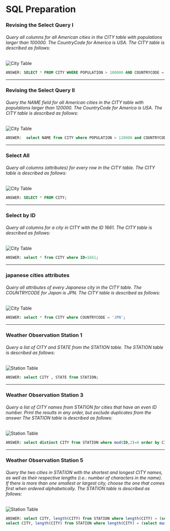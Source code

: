 # SQL Preparation

### Revising the Select Query I
###### Query all columns for all American cities in the CITY table with populations larger than 100000. The CountryCode for America is USA. The CITY table is described as follows:
![City Table](<SQL-CITY.jpg>)
```sql
ANSWER: SELECT * FROM CITY WHERE POPULATION > 100000 AND COUNTRYCODE = "USA";
```
----
### Revising the Select Query II
###### Query the NAME field for all American cities in the CITY table with populations larger than 120000. The CountryCode for America is USA. The CITY table is described as follows:
![City Table](<SQL-CITY.jpg>)
```sql
ANSWER:  select NAME from CITY where POPULATION > 120000 and COUNTRYCODE = 'USA';
```

----
### Select All
###### Query all columns (attributes) for every row in the CITY table. The CITY table is described as follows:
![City Table](<SQL-CITY.jpg>)
```sql
ANSWER: SELECT * FROM CITY;
```
----
### Select by ID
###### Query all columns for a city in CITY with the ID 1661. The CITY table is described as follows:
![City Table](<SQL-CITY.jpg>)
```sql
ANSWER: select * from CITY where ID=1661;
```

----
### japanese cities attributes
###### Query all attributes of every Japanese city in the CITY table. The COUNTRYCODE for Japan is JPN. The CITY table is described as follows:
![City Table](<SQL-CITY.jpg>)
```sql
ANSWER: select * from CITY where COUNTRYCODE = 'JPN';
```
----
### Weather Observation Station 1
###### Query a list of CITY and STATE from the STATION table. The STATION table is described as follows:
![Station Table](<sql-station.jpg>)
```sql
ANSWER: select CITY , STATE from STATION;
```

----
### Weather Observation Station 3
###### Query a list of CITY names from STATION for cities that have an even ID number. Print the results in any order, but exclude duplicates from the answer The STATION table is described as follows:
![Station Table](<sql-station.jpg>)
```sql
ANSWER: select distinct CITY from STATION where mod(ID,2)=0 order by CITY asc;
```
----
### Weather Observation Station 5
###### Query the two cities in STATION with the shortest and longest CITY names, as well as their respective lengths (i.e.: number of characters in the name). If there is more than one smallest or largest city, choose the one that comes first when ordered alphabetically. The STATION table is described as follows:
![Station Table](<sql-station.jpg>)
```sql
ANSWER: select CITY, length(CITY) from STATION where length(CITY) = (select min(length(CITY)) from STATION ) order by CITY ASC LIMIT 1;
select CITY, length(CITY) from STATION where length(CITY) = (select max(length(CITY)) from STATION ) order by CITY ASC LIMIT 1;
```
